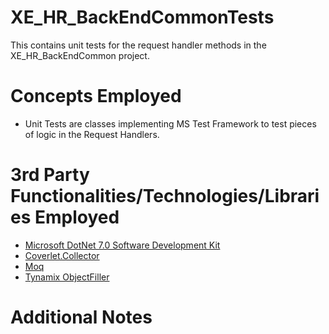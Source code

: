# XE_HR_BackEndCommonTests
This contains unit tests for the request handler methods in the XE_HR_BackEndCommon project.
# Concepts Employed
* Unit Tests are classes implementing MS Test Framework to test pieces of logic in the Request Handlers.
# 3rd Party Functionalities/Technologies/Libraries Employed
* [Microsoft DotNet 7.0 Software Development Kit](https://learn.microsoft.com/en-us/dotnet/csharp/)
* [Coverlet.Collector](https://github.com/coverlet-coverage/coverlet)
* [Moq](https://github.com/Moq)
* [Tynamix ObjectFiller](https://objectfiller.net/)
# Additional Notes

